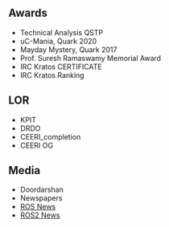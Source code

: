 ## Awards
- Technical Analysis QSTP
- uC-Mania, Quark 2020
- Mayday Mystery, Quark 2017
- Prof. Suresh Ramaswamy Memorial Award
- IRC Kratos CERTIFICATE
- IRC Kratos Ranking

## LOR
- KPIT
- DRDO
- CEERI_completion
- CEERI OG

## Media 
- Doordarshan
- Newspapers
- [ROS News](https://discourse.ros.org/t/news-for-the-week-of-9-7-2020/16368)
- [ROS2 News](https://discourse.ros.org/t/ros-news-for-the-week-of-7-27-2020/15698)
